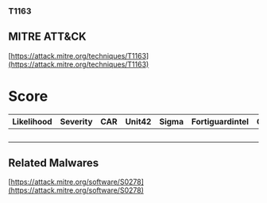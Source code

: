 
### T1163
## MITRE ATT&CK
[https://attack.mitre.org/techniques/T1163](https://attack.mitre.org/techniques/T1163)

# Score

| Likelihood | Severity | CAR | Unit42 | Sigma | Fortiguardintel | Groups | Malwares | Tools |
| ---------- | -------- | --- | ------ | ----- | --------------- | ---  | --- | --- |
 |   |   |   |   |   |   |   | 1 |   |



## Related Malwares

[https://attack.mitre.org/software/S0278](https://attack.mitre.org/software/S0278)
[]()
